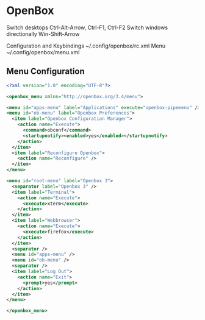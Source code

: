# OpenBox

Switch desktops                        Ctrl-Alt-Arrow, Ctrl-F1, Ctrl-F2
Switch windows directionally           Win-Shift-Arrow

Configuration and Keybindings          ~/.config/openbox/rc.xml
Menu                                   ~/.config/openbox/menu.xml

[openbox-actions]: http://openbox.org/wiki/Help:Actions

## Menu Configuration

```xml
<?xml version="1.0" encoding="UTF-8"?>

<openbox_menu xmlns="http://openbox.org/3.4/menu">

<menu id="apps-menu" label="Applications" execute="openbox-pipemenu" />
<menu id="ob-menu" label="Openbox Preferences">
  <item label="Openbox Configuration Manager">
    <action name="Execute">
      <command>obconf</command>
      <startupnotify><enabled>yes</enabled></startupnotify>
    </action>
  </item>
  <item label="Reconfigure Openbox">
    <action name="Reconfigure" />
  </item>
</menu>

<menu id="root-menu" label="Openbox 3">
  <separator label="Openbox 3" />
  <item label="Terminal">
    <action name="Execute">
      <execute>xterm</execute>
    </action>
  </item>
  <item label="Webbrowser">
    <action name="Execute">
      <execute>firefox</execute>
    </action>
  </item>
  <separator />
  <menu id="apps-menu" />
  <menu id="ob-menu" />
  <separator />
  <item label="Log Out">
    <action name="Exit">
      <prompt>yes</prompt>
    </action>
  </item>
</menu>

</openbox_menu>
```
